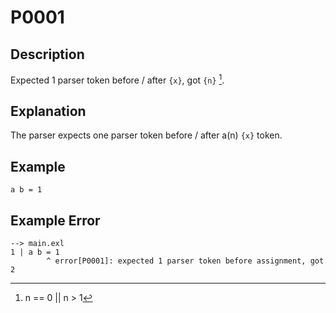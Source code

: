 <!-- Part of the Exeme Project, under the MIT license. See '/LICENSE' for license information. SPDX-License-Identifier: MIT License. -->

# P0001

## Description

Expected 1 parser token before / after `{x}`, got `{n}` [^1].

## Explanation

The parser expects one parser token before / after a(n) `{x}` token.

## Example

```
a b = 1
```

## Example Error

```
--> main.exl
1 | a b = 1
        ^ error[P0001]: expected 1 parser token before assignment, got 2
```

[^1]: n == 0 || n > 1
